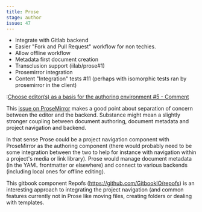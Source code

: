 ```yaml
---
title: Prose
stage: author
issue: 47
---
```


- Integrate with Gitlab backend
- Easier "Fork and Pull Request" workflow for non techies.
- Allow offline workflow
- Metadata first document creation
- Transclusion support (iilab/prose#1)
- Prosemirror integration
- Content "Integration" tests #11 (perhaps with isomorphic tests ran by prosemirror in the client)


:[Choose editor(s) as a basis for the authoring environment #5 - Comment](https://github.com/iilab/contentascode/issues/5#issuecomment-197972547)

This [issue on ProseMirror](https://github.com/ProseMirror/prosemirror/issues/9) makes a good point about separation of concern between the editor and the backend. Substance might mean a slightly stronger coupling between document authoring, document metadata and project navigation and backend. 

In that sense Prose could be a project navigation component with ProseMirror as the authoring component (there would probably need to be some integration between the two to help for instance with navigation within a project's media or link library).  Prose would manage document metadata (in the YAML frontmatter or elsewhere) and connect to various backends (including local ones for offline editing). 

This gitbook component Repofs (https://github.com/GitbookIO/repofs) is an interesting approach to integrating the project navigation (and common features currently not in Prose like moving files, creating folders or dealing with templates.  